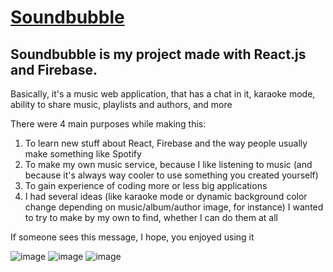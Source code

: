 # [Soundbubble](https://takeonfaith.github.io/soundbubble/)

## Soundbubble is my project made with React.js and Firebase.

Basically, it's a music web application, that has a chat in it, karaoke mode, ability to share music, playlists and authors, and more

There were 4 main purposes while making this:<br/>
1. To learn new stuff about React, Firebase and the way people usually make something like Spotify<br/>
2. To make my own music service, because I like listening to music (and because it's always way cooler to use something you created yourself)<br/>
3. To gain experience of coding more or less big applications<br/>
4. I had several ideas (like karaoke mode or dynamic background color change depending on music/album/author image, for instance) I wanted to try to make by my own to find, whether I can do them at all<br/>

If someone sees this message, I hope, you enjoyed using it

![image](https://user-images.githubusercontent.com/54980675/134057169-57c6589c-cee9-40de-992a-76df85c5a28e.png)
![image](https://user-images.githubusercontent.com/54980675/134057244-06466133-1e3c-4f6b-8c3a-32aff6491187.png)
![image](https://user-images.githubusercontent.com/54980675/134057309-64359586-3771-445e-8c16-821b069ad867.png)


